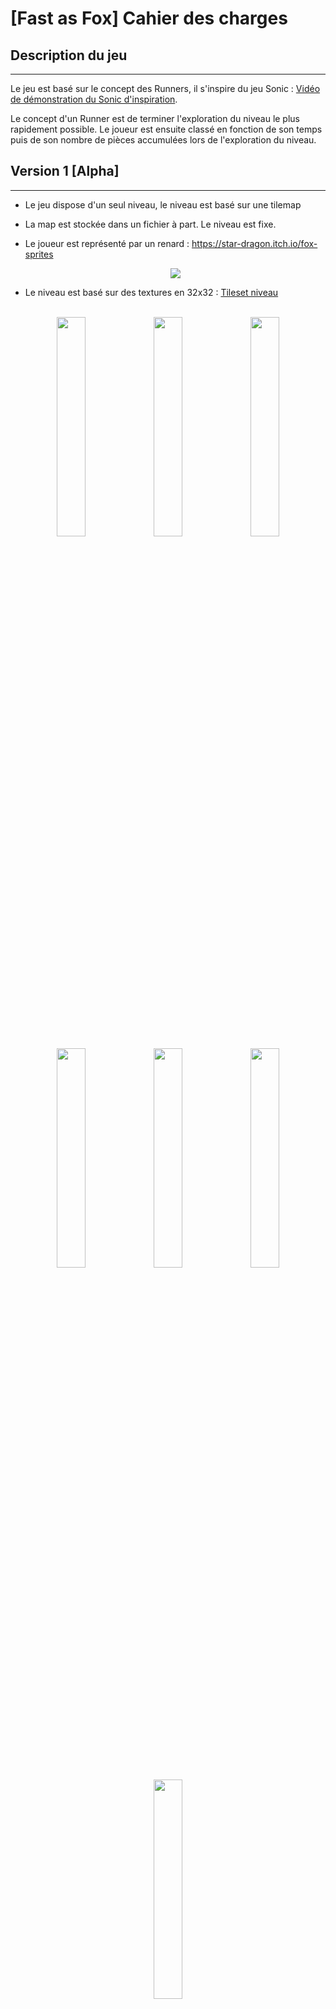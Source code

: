 # [Fast as Fox] Cahier des charges

## Description du jeu
---

Le jeu est basé sur le concept des Runners, il s'inspire du jeu Sonic : [Vidéo de démonstration du Sonic d'inspiration](https://www.youtube.com/watch?v=x1XEd5Q7E7Y&t=1s).

Le concept d'un Runner est de terminer l'exploration du niveau le plus rapidement possible. Le joueur est ensuite classé en fonction de son temps puis de son nombre de pièces accumulées lors de l'exploration du niveau.

## Version 1 [Alpha]
---

- Le jeu dispose d'un seul niveau, le niveau est basé sur une tilemap
- La map est stockée dans un fichier à part. Le niveau est fixe.
- Le joueur est représenté par un renard : https://star-dragon.itch.io/fox-sprites
<br><center><img src="https://img.itch.zone/aW1nLzY0MzM3MzMucG5n/315x250%23c/LQBQNb.png"></center>

- Le niveau est basé sur des textures en 32x32 : [Tileset niveau](https://cainos.itch.io/pixel-art-platformer-village-props)
  
<br>
<center>
<img src="https://img.itch.zone/aW1hZ2UvMTAzNDU1MS83MTU0ODQyLnBuZw==/original/zNokSD.png" width="30%">
<img src="https://img.itch.zone/aW1hZ2UvMTAzNDU1MS83MTU0ODQzLnBuZw==/347x500/AKeRih.png" width="30%">
<img src="https://img.itch.zone/aW1hZ2UvMTAzNDU1MS81OTA1MzY0LnBuZw==/347x500/njUOOZ.png" width="30%">
<img src="https://img.itch.zone/aW1hZ2UvMTAzNDU1MS81OTA1MzYzLnBuZw==/347x500/AgICjI.png" width="30%">
<img src="https://img.itch.zone/aW1hZ2UvMTAzNDU1MS81OTA1MzYyLnBuZw==/347x500/eDPceO.png" width="30%">
<img src="https://img.itch.zone/aW1hZ2UvMTAzNDU1MS81OTA1MzQxLnBuZw==/347x500/DAbpeb.png" width="30%">
<img src="https://img.itch.zone/aW1hZ2UvMTAzNDU1MS81OTA1MzQwLnBuZw==/347x500/1Hm1KO.png" width="30%">
</center>

- Le temps de complétion du niveau est chronométré en secondes + centièmes, et correspond au score du joueur
- Le joueur ne peut qu’avancer et accélérer et ralentir (induit par l’accélération)
- La réussite du niveau est déterminée par le fait que le joueur atteint une zone du niveau
- Les touches de déplacements sont affichées en bas de l'interface du joueur. <br>Les touches de base sont :
  - Sauter : <kbd>Space</kbd>/<kbd>↑</kbd>
  - Bas : <kbd>S</kbd>/<kbd>↓</kbd>
  - Droite : <kbd>D</kbd>/<kbd>→</kbd>

## Version 2 [Beta]
---

- Le joueur peut atteindre des power ups (dash, sauts, dash vers le bas, speed, revive : Ils sont représentés par des baies de différente couleur, une couleur est associée à un effet), apparaissent à des endroits prédéfinis mais le type de baie qui apparaît est aléatoire.

- Les power ups se stockent dans un slot du joueur (affiché à côté de son icône par la baie du powerup récupéré (en haut a droite)). Il peut choisir de les activer lorsqu'il le souhaite (<kbd>E</kbd>). Le joueur ne peut concerver qu'un seul powerup à la fois.

- Le jeu comporte un compteur de pièces qui fait office de score secondaire, il est affiché en haut à droite sous le compteur de temps.
- Le niveau comporte des pièces qui augmentent le score (augmente le compteur de pièces) du joueur

- Le niveau comporte es obstacles qui peuvent tuer le joueur :

  - Des Hérissons qui se déplacent de gauche à droite jusqu'au bord de leur "étage"
  - Des Pics situés au sols, qui infligent des dégats lorsqu'on leur marche/tombe dessus et qui repoussent légèrement le joueur en arrière
  
- Le joueur dispose de 3 vies représentées par des coeurs (situés en haut à gauche de l'interface)

- La caméra suit le joueur durant ses déplacements

## Version 3 [Release]
---

- Version infinie avec génération procédurale de la map :
  - La map est un assemblage de sections de terrain qui se fait durant la progression du joueur
  - Les sections disposent de tags indicant leur hauteur de début et de fin
  - Un algorithme de recherche de compatiblité est utilisé pour déterminer si des sections de terrain sont compatibles
    - L'algorithme se base sur la recherche du nombre chromatique pour concaténer les sections de terrain.
    - Une section est voisine avec une autre si la différence de hauteur est supérieure à la hauteur de saut du joueur.
- Ajout de power down qui peuvent apparaître aux mêmes emplacements que les power up : 
  - Slow : Ralentit le joueur pendant 5 secondes à 80% de sa vitesse de déplacement
  - Trop rapide : Augmente la vitesse de base de déplacement de joueur à 180% de sa vitesse de base
  - Bump en arrière : Repousse le joueur en l'air à un angle de -30° par rapport à la verticale et une vitesse initiale de 60% de la vitesse de déplacement du joueur
  - Joueur invisible : Fait disparaitre le joueur pendant 5 secondes de l'écran  (sa texture disparait) mais le joueur peut toujours intéragir avec la map, les obstacles et le reste du jeu.
  - Baie explosive : Fait exploser le joueur, il meurt instantanément lorsqu'il touche la baie.
  
- Le renard peut changer d’apparence, il peut changer de couleur :
  
  - Polaire
  - Roux
  - Crimson
  - Albinos

- Sauvegarde des scores locaux dans un classement :
  - Classement global de chaque niveau par pièces
  - Classement global de chaque niveau par temps
  - Classement par pièces pour le mode infini

<center><img src="https://assetstorev1-prd-cdn.unity3d.com/package-screenshot/c6e86b96-9d07-4e07-8ad4-ad2935deba62.webp" width="50%"></center>

## Version 4 [MaJ]
---

- Deux joueurs peuvent jouer en 1v1, avec l’écran scindé en deux parties (horizontalement)

